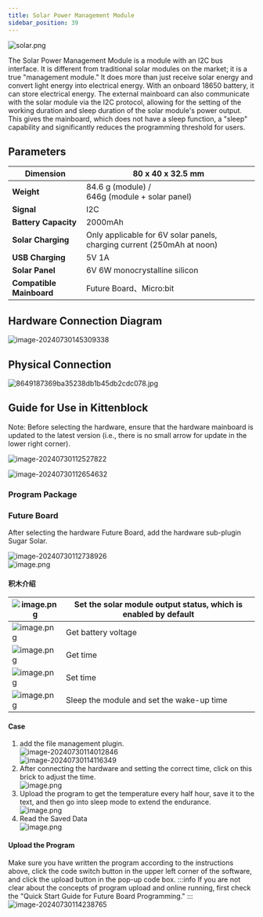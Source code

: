 ```yaml
---
title: Solar Power Management Module
sidebar_position: 39
---
```

![solar.png](https://learn.kittenbot.cn/2024md_pic/1718937791624-eb418d62-3cc5-462d-8b60-a008a687feba.png)

The Solar Power Management Module is a module with an I2C bus interface. It is different from traditional solar modules on the market; it is a true "management module." It does more than just receive solar energy and convert light energy into electrical energy. With an onboard 18650 battery, it can store electrical energy. The external mainboard can also communicate with the solar module via the I2C protocol, allowing for the setting of the working duration and sleep duration of the solar module's power output. This gives the mainboard, which does not have a sleep function, a "sleep" capability and significantly reduces the programming threshold for users.

## **Parameters**

| **Dimension**            | 80 x 40 x 32.5 mm                                                      |
| ------------------------------ | ---------------------------------------------------------------------- |
| **Weight**               | 84.6 g (module) /<br />646g (module + solar panel)                     |
| **Signal**               | I2C                                                                    |
| **Battery Capacity**     | 2000mAh                                                                |
| **Solar Charging**       | Only applicable for 6V solar panels, charging current (250mAh at noon) |
| **USB Charging**         | 5V 1A                                                                  |
| **Solar Panel**          | 6V 6W monocrystalline silicon                                          |
| **Compatible Mainboard** | Future Board、Micro:bit                                                |

## Hardware Connection Diagram

![image-20240730145309338](https://learn.kittenbot.cn/2024md_pic/image-20240730145309338.png)

## Physical Connection

![8649187369ba35238db1b45db2cdc078.jpg](https://learn.kittenbot.cn/2024md_pic/1717582752925-7a22fb4c-09f4-4ea0-8fd3-a17fcd3319fd.jpeg)

## **Guide for Use in Kittenblock**

Note: Before selecting the hardware, ensure that the hardware mainboard is updated to the latest version (i.e., there is no small arrow for update in the lower right corner).<br />

![image-20240730112527822](https://learn.kittenbot.cn/2024md_pic/image-20240730112527822.png)<br />

![image-20240730112654632](https://learn.kittenbot.cn/2024md_pic/image-20240730112654632.png)<br />

### **Program Package**

### **Future Board**

After selecting the hardware Future Board, add the hardware sub-plugin Sugar Solar.

![image-20240730112738926](https://learn.kittenbot.cn/2024md_pic/image-20240730112738926.png)<br />![image.png](https://learn.kittenbot.cn/2024md_pic/1720512565467-04a02ee7-ec95-410d-8f3c-a9f0a393e419.png)

#### 积木介绍

| ![image.png](https://learn.kittenbot.cn/2024md_pic/1717658937736-e6d1fcef-6522-47e4-a2bb-6b6d338a5e9f.png) | Set the solar module output status, which is enabled by default |
| -------------------------------------------------------------------------------------------------------- | --------------------------------------------------------------- |
| ![image.png](https://learn.kittenbot.cn/2024md_pic/1717658947187-bea846bd-bce6-4b58-8ce4-998bb65d83e6.png) | Get battery voltage                                             |
| ![image.png](https://learn.kittenbot.cn/2024md_pic/1717658957286-bffe4b5c-42ea-4155-b5fa-7f586051bbf6.png) | Get time                                                        |
| ![image.png](https://learn.kittenbot.cn/2024md_pic/1717658972784-9c575093-b410-45dd-a99c-4145b79504d2.png) | Set time                                                        |
| ![image.png](https://learn.kittenbot.cn/2024md_pic/1717658981601-c0f18aca-4e93-4cfe-acf2-e5bf9a4c2cea.png) | Sleep the module and set the wake-up time                       |

#### **Case**

1. add the file management plugin.<br />![image-20240730114012846](https://learn.kittenbot.cn/2024md_pic/image-20240730114012846.png)<br />![image-20240730114116349](https://learn.kittenbot.cn/2024md_pic/image-20240730114116349.png)<br />
2. After connecting the hardware and setting the correct time, click on this brick to adjust the time.<br />![image.png](https://learn.kittenbot.cn/2024md_pic/1717659316893-c5f3642e-b150-4c5f-85bd-e7bbc9c9a5b2.png)
3. Upload the program to get the temperature every half hour, save it to the text, and then go into sleep mode to extend the endurance.<br />![image.png](https://learn.kittenbot.cn/2024md_pic/1717658300849-2005ac9f-f760-4e03-b4aa-b9714647a1d3.png)
4. Read the Saved Data<br />![image.png](https://learn.kittenbot.cn/2024md_pic/1717660507227-d95304a2-ce1f-404d-954d-ae97d28b39ec.png)

#### Upload the Program

Make sure you have written the program according to the instructions above, click the code switch button in the upper left corner of the software, and click the upload button in the pop-up code box.
:::info
If you are not clear about the concepts of program upload and online running, first check the "Quick Start Guide for Future Board Programming." 
:::
![image-20240730114238765](https://learn.kittenbot.cn/2024md_pic/image-20240730114238765.png)
